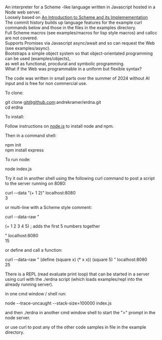 An interpreter for a Scheme -like language written in Javascript hosted in a Node web server.  
Loosely based on
[An Introduction to Scheme and its Implemementation](https://docs.scheme.org/schintro/schintro_toc.html)  
The commit history builds up language features for the example curl commands below
and those in the files in the examples directory.  
Full Scheme macros (see examples/macros for lisp style macros) and callcc are not covered.  
Supports Promises via Javascript async/await and so can request the Web (see examples/async).  
Bootstraps a simple object system so that object-orientated programming can be used (examples/objects),  
as well as functional, procdural and symbolic programming.   
What if the Web was programmable in a uniform but flexible syntax?  

The code was written in small parts over the summer of 2024 without AI input and is free for non commercial use.  

To clone:

git clone git@github.com:andrekramer/erdna.git  
cd erdna  

To install:  

Follow instructions on [node.js](https://nodejs.org/en/download/package-manager) to install node and npm.  

Then in a command shell:  

npm init  
npm install express  

To run node:  

node index.js   

Try it out in another shell using the following curl command to post a script to the server running on 8080:  

curl --data "(+ 1 2)" localhost:8080    
3   

or multi-line with a Scheme style comment:    

curl --data-raw " 

 (+ 1 2 3 4 5) ; adds the first 5 numbers together   

" localhost:8080    
15  

or define and call a function:

curl --data-raw " 
(define (square x) (* x x))
(square 5)
" localhost:8080    
25

There is a REPL (read evaluate print loop) that can be started in a server using curl 
with the ./erdna script (which loads examples/repl into the already running server).    

in one cmd window / shell run:  

node --trace-uncaught --stack-size=100000 index.js   

and then ./erdna in another cmd window shell to start the ">" prompt in the node server.  

or use curl to post any of the other code samples in file in the example directory.  
  
